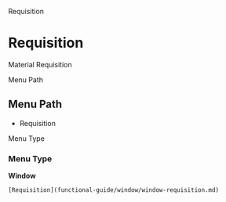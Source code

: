 
Requisition
# Requisition


Material Requisition

Menu Path
## Menu Path



- Requisition

Menu Type
### Menu Type

**Window**


```
[Requisition](functional-guide/window/window-requisition.md)
```